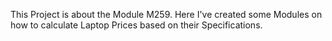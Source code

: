 This Project is about the Module M259.
Here I've created some Modules on how to calculate Laptop Prices based on their Specifications.
